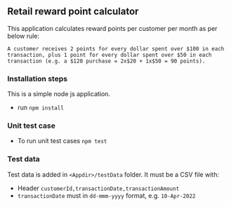 ## Retail reward point calculator

This application calculates reward points per customer per month as per below rule:

`A customer receives 2 points for every dollar spent over $100 in each transaction, plus 1 point for every dollar spent over $50 in each transaction (e.g. a $120 purchase = 2x$20 + 1x$50 = 90 points). `

### Installation steps

This is a simple node js application.

- run `npm install`

### Unit test case

- To run unit test cases `npm test`

### Test data

Test data is added in `<Appdir>/testData` folder. It must be a CSV file with:

- Header `customerId,transactionDate,transactionAmount`
- `transactionDate` must in `dd-mmm-yyyy` format, e.g. `10-Apr-2022`
